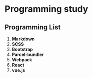 # Programming study

## Programming List
1. **Markdown**
1. **SCSS**
1. **Bootstrap**
1. **Parcel-bundler**
1. **Webpack**
1. **React**
1. **vue.js**
